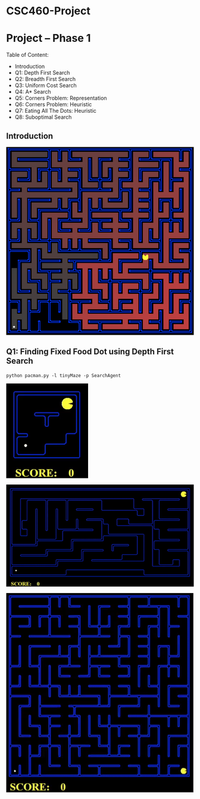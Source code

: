 # CSC460-Project


# Project – Phase 1

Table of Content:
- Introduction
- Q1: Depth First Search
- Q2: Breadth First Search
- Q3: Uniform Cost Search
- Q4: A* Search
- Q5: Corners Problem: Representation
- Q6: Corners Problem: Heuristic
- Q7: Eating All The Dots: Heuristic
- Q8: Suboptimal Search


## Introduction


![Pac man](/Resorces_for_readme/maze.png)



## Q1: Finding Fixed Food Dot using Depth First Search

```
python pacman.py -l tinyMaze -p SearchAgent
```

![DFS-smallMaze](Resorces_for_readme/DFS-smallMaze.gif)

![DFS-mediumMaze](Resorces_for_readme/DFS-mediumMaze.gif)

![DFS-bigMaze](Resorces_for_readme/DFS-bigMaze.gif)